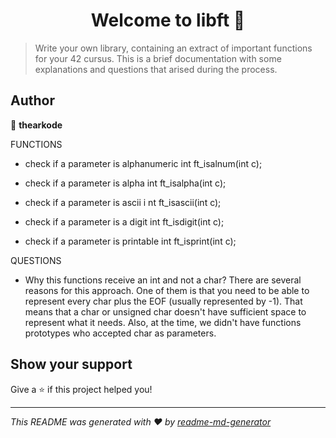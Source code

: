 <h1 align="center">Welcome to libft 👋</h1>
<p>
</p>

> Write your own library, containing an extract of important functions for your 42 cursus.
This is a brief documentation with some explanations and questions that arised during the process.

## Author

👤 **thearkode**



FUNCTIONS

- check if a parameter is alphanumeric
int ft_isalnum(int c);

- check if a parameter is alpha 
int ft_isalpha(int c);

- check if a parameter is ascii i
nt ft_isascii(int c);

- check if a parameter is a digit 
int ft_isdigit(int c);

- check if a parameter is printable 
int ft_isprint(int c);

QUESTIONS

- Why this functions receive an int and not a char? 
There are several reasons for this approach. One of them is that you need to be able to represent every char plus the EOF (usually represented by -1). That means that a char or unsigned char doesn't have sufficient space to represent what it needs. Also, at the time, we didn't have functions prototypes who accepted char as parameters.

## Show your support

Give a ⭐️ if this project helped you!

***
_This README was generated with ❤️ by [readme-md-generator](https://github.com/kefranabg/readme-md-generator)_
